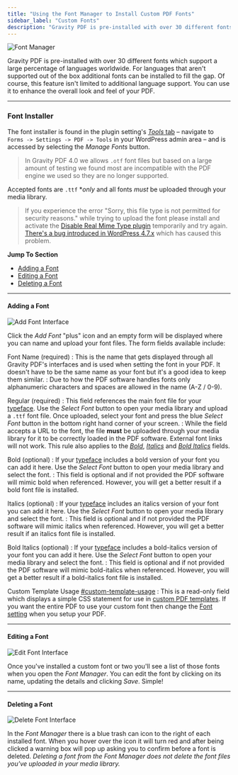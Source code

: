 ```yaml
---
title: "Using the Font Manager to Install Custom PDF Fonts"
sidebar_label: "Custom Fonts"
description: "Gravity PDF is pre-installed with over 30 different fonts which support a lot of languages worldwide. For those not supported you can use our Font Manager."
---
```


![Font Manager](https://resources.gravitypdf.com/uploads/2015/10/font-manager.png)

Gravity PDF is pre-installed with over 30 different fonts which support a large percentage of languages worldwide. For languages that aren't supported out of the box additional fonts can be installed to fill the gap. Of course, this feature isn't limited to additional language support. You can use it to enhance the overall look and feel of your PDF.

---

### Font Installer

The font installer is found in the plugin setting's [*Tools* tab](user-global-settings.md#tools) – navigate to `Forms -> Settings -> PDF -> Tools` in your WordPress admin area – and is accessed by selecting the *Manage Fonts* button.

> In Gravity PDF 4.0 we allows `.otf` font files but based on a large amount of testing we found most are incompatible with the PDF engine we used so they are no longer supported.

Accepted fonts are `.ttf` **only* and all fonts *must* be uploaded through your media library.

> If you experience the error "Sorry, this file type is not permitted for security reasons." while trying to upload the font please install and activate the [Disable Real Mime Type plugin](https://wordpress.org/plugins/disable-real-mime-check/) temporarily and try again. [There's a bug introduced in WordPress 4.7.x](https://core.trac.wordpress.org/ticket/39550) which has caused this problem.

**Jump To Section**

* [Adding a Font](#adding-font)
* [Editing a Font](#editing-font)
* [Deleting a Font](#deleting-font)

---

#### Adding a Font

![Add Font Interface](https://resources.gravitypdf.com/uploads/2015/10/add-font.png)

Click the *Add Font* "plus" icon and an empty form will be displayed where you can name and upload your font files. The form fields available include:

Font Name (required)
:    This is the name that gets displayed through all Gravity PDF's interfaces and is used when setting the font in your PDF. It doesn't have to be the same name as your font but it's a good idea to keep them similar.
:    Due to how the PDF software handles fonts only alphanumeric characters and spaces are allowed in the name (A-Z / 0-9).

Regular (required)
:    This field references the main font file for your [typeface](https://en.wikipedia.org/wiki/Typeface). Use the *Select Font* button to open your media library and upload a `.ttf` font file. Once uploaded, select your font and press the blue *Select Font* button in the bottom right hand corner of your screen.
:    While the field accepts a URL to the font, the file **must** be uploaded through your media library for it to be correctly loaded in the PDF software. External font links will not work. This rule also applies to the [*Bold*](#bold), [*Italics*](#italics) and [*Bold Italics*](#bold-italics) fields.

Bold (optional)
:    If your [typeface](https://en.wikipedia.org/wiki/Typeface) includes a bold version of your font you can add it here. Use the *Select Font* button to open your media library and select the font.
:    This field is optional and if not provided the PDF software will mimic bold when referenced. However, you will get a better result if a bold font file is installed.

Italics (optional)
:    If your [typeface](https://en.wikipedia.org/wiki/Typeface) includes an italics version of your font you can add it here. Use the *Select Font* button to open your media library and select the font.
:    This field is optional and if not provided the PDF software will mimic italics when referenced. However, you will get a better result if an italics font file is installed.

Bold Italics (optional)
:    If your [typeface](https://en.wikipedia.org/wiki/Typeface) includes a bold-italics version of your font you can add it here. Use the *Select Font* button to open your media library and select the font.
:    This field is optional and if not provided the PDF software will mimic bold-italics when referenced. However, you will get a better result if a bold-italics font file is installed.

Custom Template Usage [#custom-template-usage](#custom-template-usage)
:    This is a read-only field which displays a simple CSS statement for use in [custom PDF templates](developer-start-customising.md). If you want the entire PDF to use your custom font then change the [Font setting](user-setup-pdf.md#font) when you setup your PDF.

---

#### Editing a Font

![Edit Font Interface](https://resources.gravitypdf.com/uploads/2015/10/edit-font.png)

Once you've installed a custom font or two you'll see a list of those fonts when you open the *Font Manager*. You can edit the font by clicking on its name, updating the details and clicking *Save*. Simple!

---

#### Deleting a Font

![Delete Font Interface](https://resources.gravitypdf.com/uploads/2015/10/delete-font.png)

In the *Font Manager* there is a blue trash can icon to the right of each installed font. When you hover over the icon it will turn red and after being clicked a warning box will pop up asking you to confirm before a font is deleted. *Deleting a font from the Font Manager does not delete the font files you've uploaded in your media library.*
